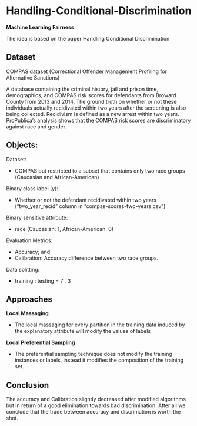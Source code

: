 # Handling-Conditional-Discrimination

**Machine Learning Fairness**

The idea is based on the paper Handling Conditional Discrimination

## Dataset 
COMPAS dataset (Correctional Offender Management Profiling for
Alternative Sanctions)

A database containing the criminal history, jail and prison time,
demographics, and COMPAS risk scores for defendants from Broward
County from 2013 and 2014. The ground truth on whether or not
these individuals actually recidivated within two years after the
screening is also being collected.
Recidivism is defined as a new arrest within two years.
ProPublica’s analysis shows that the COMPAS risk scores are
discriminatory against race and gender.

## Objects:

Dataset:
- COMPAS but restricted to a subset that contains only two race groups
(Caucasian and African-American)

Binary class label (y):
- Whether or not the defendant recidivated within two years
(“two_year_recid” column in “compas-scores-two-years.csv”)

Binary sensitive attribute:
- race (Caucasian: 1, African-American: 0)

Evaluation Metrics:
- Accuracy; and
- Calibration: Accuracy difference between two race groups.

Data splitting:
- training : testing = 7 : 3

## Approaches

**Local Massaging**
- The local massaging for every partition in the training data
induced by the explanatory attribute will modify the values of
labels

**Local Preferential Sampling**
  - The preferential sampling technique does not modify the
  training instances or labels, instead it modifies the composition
  of the training set.

## Conclusion 
The accuracy and Calibration slightly decreased after modified algorithms but in return of a good elimination towards bad discrimination. After all we conclude that the trade between accuracy and discrimation is worth the shot.
